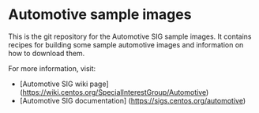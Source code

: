 # Automotive sample images

This is the git repository for the Automotive SIG sample images. It contains recipes for
building some sample automotive images and information on how to download them.

For more information, visit:

* [Automotive SIG wiki page] (https://wiki.centos.org/SpecialInterestGroup/Automotive)
* [Automotive SIG documentation] (https://sigs.centos.org/automotive)
